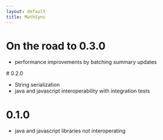 ```yaml
---
layout: default
title: MathSync
---
```


# On the road to 0.3.0

* performance improvements by batching summary updates

# 0.2.0

* String serialization
* java and javascript interoperability with integration tests

# 0.1.0

* java and javascript libraries not interoperating
